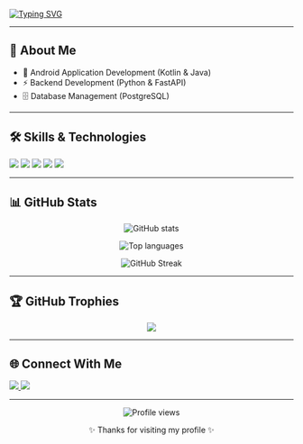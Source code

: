 <!-- Typing animation -->
[![Typing SVG](https://readme-typing-svg.herokuapp.com?font=Fira+Code&pause=1000&color=F7005C&center=true&vCenter=true&width=600&lines=Hi%2C+I'm+Mehmet+Veysel+Akıllı;Computer+Engineering+Student;Android+%26+Backend+Developer;Always+learning+new+technologies)](https://git.io/typing-svg)

---

## 🚀 About Me
- 📱 Android Application Development (Kotlin & Java)  
- ⚡ Backend Development (Python & FastAPI)  
- 🗄️ Database Management (PostgreSQL)  

---

## 🛠️ Skills & Technologies
<p align="left">
  <img src="https://img.shields.io/badge/Python-3670A0?style=for-the-badge&logo=python&logoColor=ffdd54"/>
  <img src="https://img.shields.io/badge/Kotlin-0095D5?style=for-the-badge&logo=kotlin&logoColor=white"/>
  <img src="https://img.shields.io/badge/Java-ED8B00?style=for-the-badge&logo=openjdk&logoColor=white"/>
  <img src="https://img.shields.io/badge/FastAPI-009688?style=for-the-badge&logo=fastapi&logoColor=white"/>
  <img src="https://img.shields.io/badge/PostgreSQL-316192?style=for-the-badge&logo=postgresql&logoColor=white"/>
</p>

---

## 📊 GitHub Stats
<p align="center">
  <img src="https://github-readme-stats.vercel.app/api?username=Veysel-Akilli&show_icons=true&theme=radical" alt="GitHub stats"/>
</p>
<p align="center">
  <img src="https://github-readme-stats.vercel.app/api/top-langs/?username=Veysel-Akilli&layout=compact&theme=radical" alt="Top languages"/>
</p>
<p align="center">
  <img src="https://streak-stats.demolab.com?user=Veysel-Akilli&theme=radical" alt="GitHub Streak"/>
</p>

---

## 🏆 GitHub Trophies
<p align="center">
  <img src="https://github-profile-trophy.vercel.app/?username=Veysel-Akilli&theme=onedark&margin-w=15&margin-h=15"/>
</p>

---

## 🌐 Connect With Me
<p align="left">
  <a href="https://www.linkedin.com/in/mehmet-veysel-akıllı-956586226" target="_blank">
    <img src="https://img.shields.io/badge/LinkedIn-0077B5?style=for-the-badge&logo=linkedin&logoColor=white"/>
  </a>
  <a href="mailto:mehmetveyselakilli@gmail.com">
    <img src="https://img.shields.io/badge/Email-D14836?style=for-the-badge&logo=gmail&logoColor=white"/>
  </a>
</p>

---

<p align="center">
  <img src="https://komarev.com/ghpvc/?username=Veysel-Akilli&label=Profile%20views&color=0e75b6&style=flat" alt="Profile views"/>
</p>

<p align="center">✨ Thanks for visiting my profile ✨</p>
